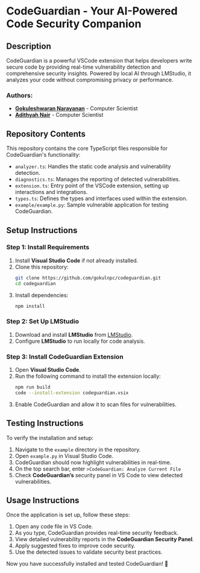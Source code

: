 # CodeGuardian - Your AI-Powered Code Security Companion

## Description
CodeGuardian is a powerful VSCode extension that helps developers write secure code by providing real-time vulnerability detection and comprehensive security insights. Powered by local AI through LMStudio, it analyzes your code without compromising privacy or performance.

### Authors:
- **[Gokuleshwaran Narayanan](https://www.github.com/gokulnpc)** - Computer Scientist
- **[Adithyah Nair](https://www.github.com/adithyahnair)** - Computer Scientist

## Repository Contents
This repository contains the core TypeScript files responsible for CodeGuardian's functionality:
- `analyzer.ts`: Handles the static code analysis and vulnerability detection.
- `diagnostics.ts`: Manages the reporting of detected vulnerabilities.
- `extension.ts`: Entry point of the VSCode extension, setting up interactions and integrations.
- `types.ts`: Defines the types and interfaces used within the extension.
- `example/example.py`: Sample vulnerable application for testing CodeGuardian.

## Setup Instructions

### Step 1: Install Requirements
1. Install **Visual Studio Code** if not already installed.
2. Clone this repository:
   ```sh
   git clone https://github.com/gokulnpc/codeguardian.git
   cd codeguardian
   ```
3. Install dependencies:
   ```sh
   npm install
   ```

### Step 2: Set Up LMStudio
1. Download and install **LMStudio** from [LMStudio](https://lmstudio.ai).
2. Configure **LMStudio** to run locally for code analysis.

### Step 3: Install CodeGuardian Extension
1. Open **Visual Studio Code**.
2. Run the following command to install the extension locally:
   ```sh
   npm run build
   code --install-extension codeguardian.vsix
   ```
3. Enable CodeGuardian and allow it to scan files for vulnerabilities.

## Testing Instructions
To verify the installation and setup:
1. Navigate to the `example` directory in the repository.
2. Open `example.py` in Visual Studio Code.
3. CodeGuardian should now highlight vulnerabilities in real-time.
4. On the top search bar, enter `>CodeGuardian: Analyze Current File`
6. Check **CodeGuardian’s** security panel in VS Code to view detected vulnerabilities.

## Usage Instructions
Once the application is set up, follow these steps:
1. Open any code file in VS Code.
2. As you type, CodeGuardian provides real-time security feedback.
3. View detailed vulnerability reports in the **CodeGuardian Security Panel**.
4. Apply suggested fixes to improve code security.
5. Use the detected issues to validate security best practices.

Now you have successfully installed and tested CodeGuardian! 🚀

